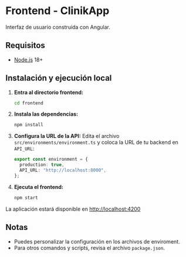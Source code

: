 # Frontend - ClinikApp

Interfaz de usuario construida con Angular.

## Requisitos

- [Node.js](https://nodejs.org/) 18+

## Instalación y ejecución local

1. **Entra al directorio frontend:**
   ```bash
   cd frontend
   ```
2. **Instala las dependencias:**
   ```bash
   npm install
   ```
3. **Configura la URL de la API:**
   Edita el archivo `src/environments/environment.ts` y coloca la URL de tu backend en `API_URL`:
   ```ts
   export const environment = {
     production: true,
     API_URL: "http://localhost:8000",
   };
   ```
4. **Ejecuta el frontend:**
   ```bash
   npm start
   ```

La aplicación estará disponible en [http://localhost:4200](http://localhost:4200)

## Notas

- Puedes personalizar la configuración en los archivos de enviroment.
- Para otros comandos y scripts, revisa el archivo `package.json`.
